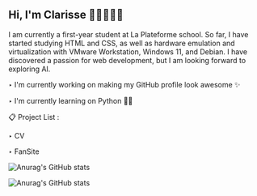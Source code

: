## Hi, I'm Clarisse 👋🏼👩🏻‍💻

I am currently a first-year student at La Plateforme school. So far, I have started studying HTML and CSS, as well as hardware emulation and virtualization with VMware Workstation, Windows 11, and Debian. I have discovered a passion for web development, but I am looking forward to exploring AI.

‣  I'm currently working on making my GitHub profile look awesome ✨

‣  I'm currently learning on Python ✍🏻

📋 Project List :

‣ CV

‣ FanSite

![Anurag's GitHub stats](https://github-readme-stats.vercel.app/api?username=clarisse-oyharcabal&show_icons=true&theme=onedark)

![Anurag's GitHub stats](https://github-readme-stats.vercel.app/api?username=clarisse-oyharcabal&show_icons=true&theme=radical)

<!--
**clarisse-oyharcabal/clarisse-oyharcabal** is a ✨ _special_ ✨ repository because its `README.md` (this file) appears on your GitHub profile.

Here are some ideas to get you started:

- 🔭 I’m currently working on ...
- 🌱 I’m currently learning ...
- 👯 I’m looking to collaborate on ...
- 🤔 I’m looking for help with ...
- 💬 Ask me about ...
- 📫 How to reach me: ...
- 😄 Pronouns: ...
- ⚡ Fun fact: ...
-->
